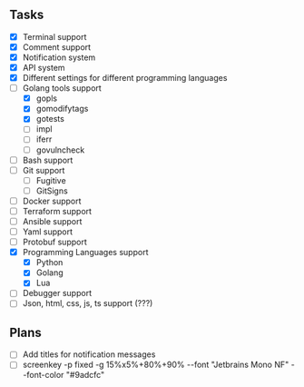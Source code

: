 ## Tasks
- [x] Terminal support
- [x] Comment support
- [x] Notification system
- [x] API system
- [x] Different settings for different programming languages
- [ ] Golang tools support
    - [x] gopls
    - [x] gomodifytags
    - [x] gotests
    - [ ] impl
    - [ ] iferr
    - [ ] govulncheck
- [ ] Bash support
- [ ] Git support
    - [ ] Fugitive
    - [ ] GitSigns
- [ ] Docker support
- [ ] Terraform support
- [ ] Ansible support
- [ ] Yaml support
- [ ] Protobuf support
- [x] Programming Languages support
    - [x] Python
    - [x] Golang
    - [x] Lua
- [ ] Debugger support
- [ ] Json, html, css, js, ts support (???)

## Plans
- [ ] Add titles for notification messages
- [ ] screenkey -p fixed -g 15%x5%+80%+90% --font "Jetbrains Mono NF" --font-color "#9adcfc"
